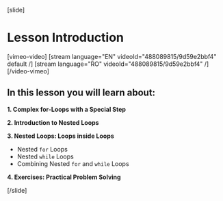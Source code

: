 [slide]

# Lesson Introduction

[vimeo-video]
[stream language="EN" videoId="488089815/9d59e2bbf4" default /]
[stream language="RO" videoId="488089815/9d59e2bbf4"  /]
[/video-vimeo]

## In this lesson you will learn about:

**1. Complex for-Loops with a Special Step**

**2. Introduction to Nested Loops**

**3. Nested Loops: Loops inside Loops**
- Nested `for` Loops
- Nested `while` Loops
- Combining Nested `for` and `while` Loops

**4. Exercises: Practical Problem Solving**

[/slide]